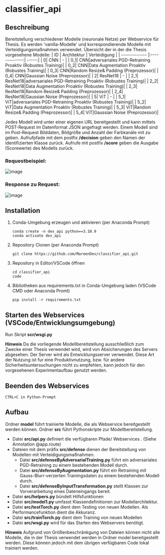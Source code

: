 # classifier_api
## Beschreibung

Bereitstellung verschiedener Modelle (neuronale Netze) per Webservice für Thesis.
Es werden 'vanilla-Modelle' und korrespondierende Modelle mit Verteidigungsmaßnahmen verwendet. 
Übersicht der in der die Thesis vorgesehene Modelle:
| ID        | Architektur           | Verteidigung  |
| ------------- |:-------------:| -----:|
| 0| CNN | - |
| 0_1| CNN|adversariales PGD-Retraining Proaktiv (Robustes Training)|
| 0_2| CNN|Data Augmentation Proaktiv (Robustes Training)|
| 0_3| CNN|Random Resize& Padding (Preprozessor)|
| 0_4| CNN|Gaussian Noise (Preprozessor)|
| 2| ResNet18 | - |
| 2_1| ResNet18|adversariales PGD-Retraining Proaktiv (Robustes Training)|
| 2_2| ResNet18|Data Augmentation Proaktiv (Robustes Training)|
| 2_3| ResNet18|Random Resize& Padding (Preprozessor)|
| 2_4| ResNet18|Gaussian Noise (Preprozessor)|
| 5| ViT | - |
| 5_1| ViT|adversariales PGD-Retraining Proaktiv (Robustes Training)|
| 5_2| ViT|Data Augmentation Proaktiv (Robustes Training)|
| 5_3| ViT|Random Resize& Padding (Preprozessor)|
| 5_4| ViT|Gaussian Noise (Preprozessor)|

Jedes Modell wird unter einer eigenen URL bereitgestellt und kann mittels POST-Request im Datenformat JSON angefragt werden.
Einem Modell sind im Post-Request Bilddaten, Bildgröße und Anzahl der Farbkanäle mit zu geben.
Aufrufpfade mit dem postfix **/decision** geben den Namen der identifizierten Klasse zurück. Aufrufe mit postfix **/score** geben die Ausgabe (Scorewerte) des Modells zurück. 

### Requestbeispiel:
![image](https://github.com/MareenDev/classifier_api/assets/115465960/cb763097-52b2-41a9-a300-fd3a20643180)

### Response zu Request:
![image](https://github.com/MareenDev/classifier_api/assets/115465960/6089f110-a694-40f3-9273-d2487964f9a7)

## Installation
1. Conda-Umgebung erzeugen und aktivieren (per Anaconda Prompt)
   ```
   conda create -n dev_api python==3.10.9
   conda activate dev_api
   ```
2. Repository Clonen (per Anaconda Prompt)
   ```
   git clone https://github.com/MareenDev/classifier_api.git
   ```
3. Repository in Editor/VSCode öffnen
   ```
   cd classifier_api
   code
   ```

4. Bibliotheken aus requirements.txt in Conda-Umgebung laden (VSCode CMD oder Anaconda Promt)
   ```
   pip install -r requirements.txt
   ```

## Starten des Webservices (VSCode/Entwicklungsumgebung)
   Run Skript **scr/wsgi.py**
   
   **Hinweis** Da die vorliegende Modellbereitstellung ausschließlich zum Zwecke einer Thesis verwendet wird, wird von Absicherungen des Servers abgesehen. 
   Der Server wird als Entwicklungsserver verwendet. Diese Art der Nutzung ist fur eine Produktivnutzung, bzw. für andere Sicherheitsuntersuchungen nicht zu empfehlen, kann jedoch für den vorgesehenen Experimentaufbau genutzt werden.

## Beenden des Webservices
   ```
   CTRL+C in Python-Prompt
   ```

## Aufbau
Ordner **model** führt trainierte Modelle, die als Webservice bereitgestellt werden können.
Ordner **src** führt Pythonskripte zur Modellbereitstellung.
* Datei **src/api.py** definiert die verfügbaren Pfade/ Webservices . (Siehe Annotation @app.route) 
* Dateien mit dem präfix **src/defense** dienen der Bereitstellung von Modellen mit Verteidigungsmaßnahmen.
   - Datei **src/defenseByAdversarialTraining.py** führt ein adversariales PGD-Retraining zu einem bestehenden Modell durch.
   - Datei **src/defenseByAugmentation.py** führt ein Retraining mit Gauss-Blurr-verzerten Trainingsdaten zu einem bestehenden Modell durch.
   - Datei **src/defenseByInputTransformation.py** stellt Klassen zur Vorverarbeitung eines Dateneingangs bereit.
* Datei **src/helpers.py** bündelt Hilfsfunktionen
* Datei **src/model1.py** umfasst Klassendefinitionen zur Modellarchitektur.
* Datei **src/testTorch.py** dient dem Testing von neuen Modellen. Als Performancefunktion dient die Akkuranz. 
* Datei **src/trainTorch.py** dient dem Training von neuen Modellen
* Datei **src/wsgi.py** wird für das Starten des Webservers benötigt.


**Hinweis** Aufgrund von Größenbeschränkgung von Dateien können nicht alle Modelle, die in der Thesis verwendet werden in Ordner model bereitgestellt werden.
Diese können jedoch mit dem übrigen verfügbaren Code lokal trainiert werden.
